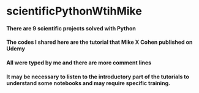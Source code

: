 # scientificPythonWtihMike
#### There are 9 scientific projects solved with Python
#### The codes I shared here are the tutorial that Mike X Cohen published on Udemy
#### All were typed by me and there are more comment lines
#### It may be necessary to listen to the introductory part of the tutorials to understand some notebooks and may require specific training.
